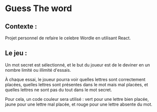 # Guess The word

## Contexte :
Projet personnel de refaire le celebre Wordle en utilisant React.

## Le jeu :
Un mot secret est sélectionné, et le but du joueur est de le deviner en un nombre limité ou illimité d'essais.

À chaque essai, le joueur pourra voir quelles lettres sont correctement placées, quelles lettres sont présentes dans le mot mais mal placées, et quelles lettres ne sont pas du tout dans le mot secret.

Pour cela, un code couleur sera utilisé : vert pour une lettre bien placée, jaune pour une lettre mal placée, et rouge pour une lettre absente du mot.